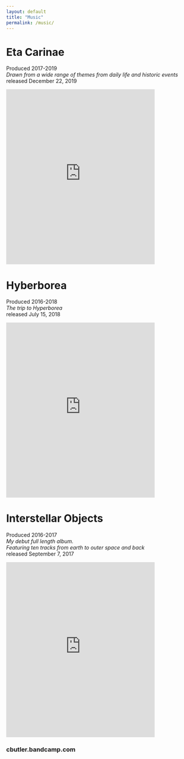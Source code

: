 ```yaml
---
layout: default
title: "Music"
permalink: /music/
---
```

# Eta Carinae
  Produced 2017-2019  
 *Drawn from a wide range of themes from daily life and historic events*
  released December 22, 2019
  
<iframe style="border: 0; width: 400px; height: 472px;" src="https://bandcamp.com/EmbeddedPlayer/album=3959623800/size=large/bgcol=ffffff/linkcol=63b2cc/artwork=small/transparent=true/" seamless><a href="https://cbutler.bandcamp.com/album/eta-carinae">Eta Carinae by C. Butler</a></iframe>

# Hyberborea
Produced 2016-2018  
*The trip to Hyperborea*  
released July 15, 2018

<iframe style="border: 0; width: 400px; height: 472px;" src="https://bandcamp.com/EmbeddedPlayer/album=1055798045/size=large/bgcol=ffffff/linkcol=63b2cc/artwork=small/transparent=true/" seamless><a href="https://cbutler.bandcamp.com/album/hyberborea">Hyberborea by C. Butler</a></iframe>

# Interstellar Objects
Produced 2016-2017  
*My debut full length album.  
Featuring ten tracks from earth to outer space and back*  
released September 7, 2017

<iframe style="border: 0; width: 400px; height: 472px;" src="https://bandcamp.com/EmbeddedPlayer/album=3221096975/size=large/bgcol=ffffff/linkcol=63b2cc/artwork=small/transparent=true/" seamless><a href="https://cbutler.bandcamp.com/album/interstellar-objects">Interstellar Objects by C. Butler</a></iframe>

### cbutler.bandcamp.com
